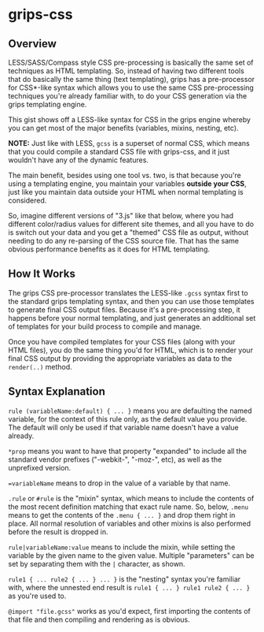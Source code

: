 # grips-css

## Overview

LESS/SASS/Compass style CSS pre-processing is basically the same set of techniques as HTML templating. So, instead of having two different tools that do basically the same thing (text templating), grips has a pre-processor for CSS*-like syntax which allows you to use the same CSS pre-processing techniques you're already familiar with, to do your CSS generation via the grips templating engine.

This gist shows off a LESS-like syntax for CSS in the grips engine whereby you can get most of the major benefits (variables, mixins, nesting, etc).

**NOTE:** Just like with LESS, `gcss` is a superset of normal CSS, which means that you could compile a standard CSS file with grips-css, and it just wouldn't have any of the dynamic features.

The main benefit, besides using one tool vs. two, is that because you're using a templating engine, you maintain your variables **outside your CSS**, just like you maintain data outside your HTML when normal templating is considered.

So, imagine different versions of "3.js" like that below, where you had different color/radius values for different site themes, and all you have to do is switch out your data and you get a "themed" CSS file as output, without needing to do any re-parsing of the CSS source file. That has the same obvious performance benefits as it does for HTML templating.

## How It Works

The grips CSS pre-processor translates the LESS-like `.gcss` syntax first to the standard grips templating syntax, and then you can use those templates to generate final CSS output files. Because it's a pre-processing step, it happens before your normal templating, and just generates an additional set of templates for your build process to compile and manage.

Once you have compiled templates for your CSS files (along with your HTML files), you do the same thing you'd for HTML, which is to render your final CSS output by providing the appropriate variables as data to the `render(..)` method.

## Syntax Explanation
`rule (variableName:default) { ... }` means you are defaulting the named variable, for the context of this rule only, as the default value you provide. The default will only be used if that variable name doesn't have a value already.

`*prop` means you want to have that property "expanded" to include all the standard vendor prefixes ("-webkit-", "-moz-", etc), as well as the unprefixed version.

`=variableName` means to drop in the value of a variable by that name.

`.rule` or `#rule` is the "mixin" syntax, which means to include the contents of the most recent definition matching that exact rule name. So, below, `.menu` means to get the contents of the `.menu { ... }` and drop them right in place. All normal resolution of variables and other mixins is also performed before the result is dropped in.

`rule|variableName:value` means to include the mixin, while setting the variable by the given name to the given value. Multiple "parameters" can be set by separating them with the `|` character, as shown.

`rule1 { ... rule2 { ... } ... }` is the "nesting" syntax you're familiar with, where the unnested end result is `rule1 { ... } rule1 rule2 { ... }` as you're used to.

`@import "file.gcss"` works as you'd expect, first importing the contents of that file and then compiling and rendering as is obvious.
